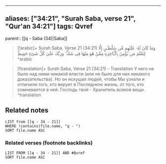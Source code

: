 
---
aliases: ["34:21", "Surah Saba, verse 21", "Qur'an 34:21"]
tags: Qvref
---

parent:: [[q - Saba (34)|Saba]]

> [!arabic]+ Surah Saba, Verse 21 (34:21)
> <span class="quran-arabic">وَمَا كَانَ لَهُۥ عَلَيْهِم مِّن سُلْطَـٰنٍ إِلَّا لِنَعْلَمَ مَن يُؤْمِنُ بِٱلْـَٔاخِرَةِ مِمَّنْ هُوَ مِنْهَا فِى شَكٍّ ۗ وَرَبُّكَ عَلَىٰ كُلِّ شَىْءٍ حَفِيظٌ</span>
^arabic

> [!translation]+ Surah Saba, Verse 21 (34:21) - Translation
> У него не было над ними никакой власти (или не было для них никакого доказательства). Но он искушал людей, чтобы Мы узнали и отличили того, кто верует в Последнюю жизнь, от того, кто сомневается в ней. Господь твой - Хранитель всякой вещи.
^translation



## Related notes
```dataview
LIST from [[q - 34 - 21]]
WHERE !contains(file.name, "q - ")
SORT file.name ASC
```

### Related verses (footnote backlinks)
```dataview
LIST FROM [[q - 34 - 21]] AND #Qvref
SORT file.name ASC
```

